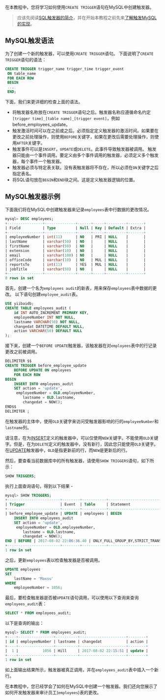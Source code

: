 在本教程中，您将学习如何使用`CREATE TRIGGER`语句在MySQL中创建触发器。

> 应该先阅读[SQL触发器的简介](http://www.yiibai.com/mysql/sql-triggers.html)，并在开始本教程之前先来[了解触发MySQL的实现](http://www.yiibai.com/mysql/trigger-implementation.html)。

## MySQL触发语法

为了创建一个新的触发器，可以使用`CREATE TRIGGER`语句。 下面说明了`CREATE TRIGGER`语句的语法：

```sql
CREATE TRIGGER trigger_name trigger_time trigger_event
 ON table_name
 FOR EACH ROW
 BEGIN
 ...
 END;
```

下面，我们来更详细的检查上面的语法。

- 将触发器名称放在`CREATE TRIGGER`语句之后。触发器名称应遵循命名约定`[trigger time]_[table name]_[trigger event]`，例如before_employees_update。
- 触发激活时间可以在之前或之后。必须指定定义触发器的激活时间。如果要在更改之前处理操作，则使用`BEFORE`关键字，如果在更改后需要处理操作，则使用`AFTER`关键字。
- 触发事件可以是`INSERT`，`UPDATE`或`DELETE`。此事件导致触发器被调用。 触发器只能由一个事件调用。要定义由多个事件调用的触发器，必须定义多个触发器，每个事件一个触发器。
- 触发器必须与特定表关联。没有表触发器将不存在，所以必须在`ON`关键字之后指定表名。
- 将SQL语句放在`BEGIN`和`END`块之间。这是定义触发器逻辑的位置。

## MySQL触发器示例

下面我们将在MySQL中创建触发器来记录`employees`表中行数据的更改情况。

```sql
mysql> DESC employees;
+----------------+--------------+------+-----+---------+-------+
| Field          | Type         | Null | Key | Default | Extra |
+----------------+--------------+------+-----+---------+-------+
| employeeNumber | int(11)      | NO   | PRI | NULL    |       |
| lastName       | varchar(50)  | NO   |     | NULL    |       |
| firstName      | varchar(50)  | NO   |     | NULL    |       |
| extension      | varchar(10)  | NO   |     | NULL    |       |
| email          | varchar(100) | NO   |     | NULL    |       |
| officeCode     | varchar(10)  | NO   | MUL | NULL    |       |
| reportsTo      | int(11)      | YES  | MUL | NULL    |       |
| jobTitle       | varchar(50)  | NO   |     | NULL    |       |
+----------------+--------------+------+-----+---------+-------+
8 rows in set
```

首先，创建一个名为`employees audit`的新表，用来保存`employees`表中数据的更改。 以下语句创建`employee_audit`表。

```sql
USE yiibaidb;
CREATE TABLE employees_audit (
    id INT AUTO_INCREMENT PRIMARY KEY,
    employeeNumber INT NOT NULL,
    lastname VARCHAR(50) NOT NULL,
    changedat DATETIME DEFAULT NULL,
    action VARCHAR(50) DEFAULT NULL
);
```

接下来，创建一个`BEFORE UPDATE`触发器，该触发器在对`employees`表中的行记录更改之前被调用。

```sql
DELIMITER $$
CREATE TRIGGER before_employee_update 
    BEFORE UPDATE ON employees
    FOR EACH ROW 
BEGIN
    INSERT INTO employees_audit
    SET action = 'update',
     employeeNumber = OLD.employeeNumber,
        lastname = OLD.lastname,
        changedat = NOW(); 
END$$
DELIMITER ;
```

在触发器的主体中，使用`OLD`关键字来访问受触发器影响的行的`employeeNumber`和`lastname`列。

请注意，在为[INSERT](http://www.yiibai.com/mysql/insert-statement.html)定义的触发器中，可以仅使用`NEW`关键字。不能使用`OLD`关键字。但是，在为`DELETE`定义的触发器中，没有新行，因此您只能使用`OLD`关键字。在[UPDATE](http://www.yiibai.com/mysql/update-data.html)触发器中，`OLD`是指更新前的行，而`NEW`是更新后的行。

然后，要查看当前数据库中的所有触发器，请使用`SHOW TRIGGERS`语句，如下所示：

```sql
SHOW TRIGGERS;
```

执行上面查询语句，得到以下结果 -

```sql
mysql> SHOW TRIGGERS;
+------------------------+--------+-----------+-----------------------------------------------------------------------------------------------------------------------------------------------------------------------+--------+------------------------+-----------------------------------------------------------------------------------+----------------+----------------------+----------------------+--------------------+
| Trigger                | Event  | Table     | Statement                                                                                                                                                             | Timing | Created                | sql_mode                                                                          | Definer        | character_set_client | collation_connection | Database Collation |
+------------------------+--------+-----------+-----------------------------------------------------------------------------------------------------------------------------------------------------------------------+--------+------------------------+-----------------------------------------------------------------------------------+----------------+----------------------+----------------------+--------------------+
| before_employee_update | UPDATE | employees | BEGIN
    INSERT INTO employees_audit
    SET action = 'update',
     employeeNumber = OLD.employeeNumber,
        lastname = OLD.lastname,
        changedat = NOW();
END | BEFORE | 2017-08-02 22:06:36.40 | ONLY_FULL_GROUP_BY,STRICT_TRANS_TABLES,NO_AUTO_CREATE_USER,NO_ENGINE_SUBSTITUTION | root@localhost | utf8                 | utf8_general_ci      | utf8_general_ci    |
+------------------------+--------+-----------+-----------------------------------------------------------------------------------------------------------------------------------------------------------------------+--------+------------------------+-----------------------------------------------------------------------------------+----------------+----------------------+----------------------+--------------------+
1 row in set
```

之后，更新`employees`表以检查触发器是否被调用。

```sql
UPDATE employees 
SET 
    lastName = 'Maxsu'
WHERE
    employeeNumber = 1056;
```

最后，要检查触发器是否被`UPDATE`语句调用，可以使用以下查询来查询`employees_audit`表：

```sql
SELECT * FROM employees_audit;
```

以下是查询的输出：

```sql
mysql> SELECT * FROM employees_audit;
+----+----------------+----------+---------------------+--------+
| id | employeeNumber | lastname | changedat           | action |
+----+----------------+----------+---------------------+--------+
|  1 |           1056 | Hill     | 2017-08-02 22:15:51 | update |
+----+----------------+----------+---------------------+--------+
1 row in set
```

如上面输出结果所示，触发器被真正调用，并在`employees_audit`表中插入一个新行。

在本教程中，您已经学会了如何在MySQL中创建一个触发器。我们还向您展示了如何开发触发器来审计员工(`employees`)表的更改。